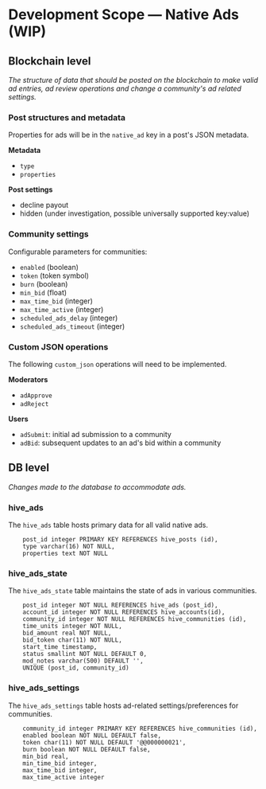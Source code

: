 # Development Scope — Native Ads (WIP)

## Blockchain level

*The structure of data that should be posted on the blockchain to make valid ad entries, ad review operations and change a community's ad related settings.*

### Post structures and metadata

Properties for ads will be in the `native_ad` key in a post's JSON metadata.

**Metadata**

- `type`
- `properties`

**Post settings**

- decline payout
- hidden (under investigation, possible universally supported key:value)


### Community settings

Configurable parameters for communities:

- `enabled` (boolean)
- `token` (token symbol)
- `burn` (boolean)
- `min_bid` (float)
- `max_time_bid` (integer)
- `max_time_active` (integer)
- `scheduled_ads_delay` (integer)
- `scheduled_ads_timeout` (integer)


### Custom JSON operations

The following `custom_json` operations will need to be implemented.

**Moderators**

- `adApprove`
- `adReject`

**Users**

- `adSubmit`: initial ad submission to a community
- `adBid`: subsequent updates to an ad's bid within a community

## DB level

*Changes made to the database to accommodate ads.*

### hive_ads

The `hive_ads` table hosts primary data for all valid native ads.

```
    post_id integer PRIMARY KEY REFERENCES hive_posts (id),
    type varchar(16) NOT NULL,
    properties text NOT NULL

```

### hive_ads_state

The `hive_ads_state` table maintains the state of ads in various communities.

```
    post_id integer NOT NULL REFERENCES hive_ads (post_id),
    account_id integer NOT NULL REFERENCES hive_accounts(id),
    community_id integer NOT NULL REFERENCES hive_communities (id),
    time_units integer NOT NULL,
    bid_amount real NOT NULL,
    bid_token char(11) NOT NULL,
    start_time timestamp,
    status smallint NOT NULL DEFAULT 0,
    mod_notes varchar(500) DEFAULT '',
    UNIQUE (post_id, community_id)

```

### hive_ads_settings

The `hive_ads_settings` table hosts ad-related settings/preferences for communities.

```
    community_id integer PRIMARY KEY REFERENCES hive_communities (id),
    enabled boolean NOT NULL DEFAULT false,
    token char(11) NOT NULL DEFAULT '@@000000021',
    burn boolean NOT NULL DEFAULT false,
    min_bid real,
    min_time_bid integer,
    max_time_bid integer,
    max_time_active integer

```

